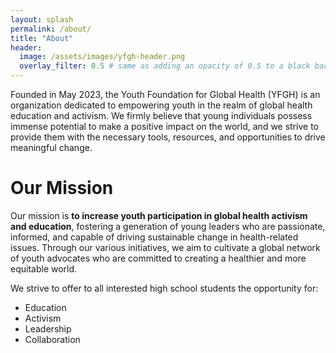 ```yaml
---
layout: splash
permalink: /about/
title: "About"
header:
  image: /assets/images/yfgh-header.png
  overlay_filter: 0.5 # same as adding an opacity of 0.5 to a black background
---
```


Founded in May 2023, the Youth Foundation for Global Health (YFGH) is an organization dedicated to empowering youth in the realm of global health education and activism. We firmly believe that young individuals possess immense potential to make a positive impact on the world, and we strive to provide them with the necessary tools, resources, and opportunities to drive meaningful change.

# Our Mission
Our mission is **to increase youth participation in global health activism and education**, fostering a generation of young leaders who are passionate, informed, and capable of driving sustainable change in health-related issues. Through our various initiatives, we aim to cultivate a global network of youth advocates who are committed to creating a healthier and more equitable world.

We strive to offer to all interested high school students the opportunity for:
- Education
- Activism
- Leadership
- Collaboration